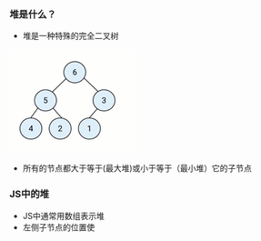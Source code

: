 ### 堆是什么？
* 堆是一种特殊的完全二叉树

![Image](https://github.com/SimonWX/Front-End-Weekly-Collection/blob/master/collection/algorithm-study/imgs/%E5%A0%86%E7%9A%84%E5%9B%BE%E7%A4%BA.png)

* 所有的节点都大于等于(最大堆)或小于等于（最小堆）它的子节点

### JS中的堆
* JS中通常用数组表示堆
* 左侧子节点的位置使